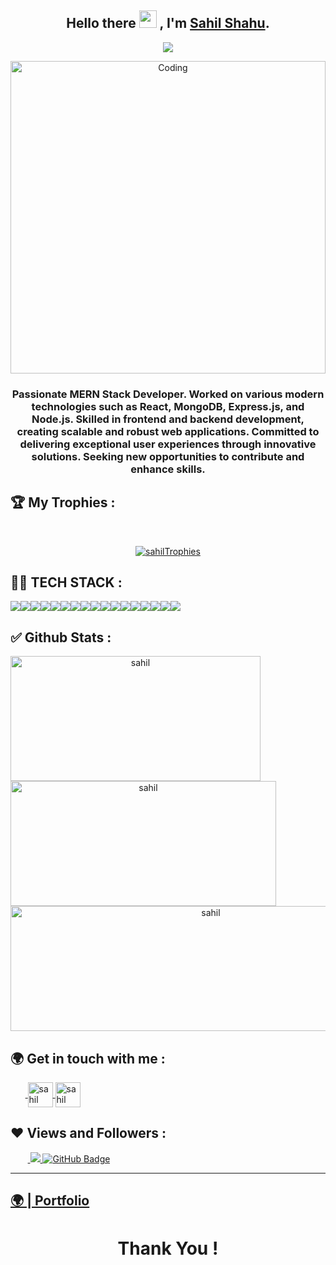 <h2 align="center">
  Hello there <img src="https://media.giphy.com/media/hvRJCLFzcasrR4ia7z/giphy.gif" width="28"> , I'm <a href="https://github.com/sahilshahu555" target="_blank" rel="n">Sahil Shahu</a>.
</h2>

<p align="center">
  <img src="https://readme-typing-svg.herokuapp.com/?lines=Full%20Stack%20MERN%20Developer;&center=true&width=500&height=50">
</p>

<p align="center"><img src="https://globaleducation.s3.ap-south-1.amazonaws.com/globaledu/gif/front-end-development.gif"  alt="Coding" width="100%"height="500"></p>




<h3 align="center">Passionate MERN Stack Developer.  Worked on various modern technologies such as React, MongoDB, Express.js, and Node.js. Skilled in frontend and backend development, creating  scalable and  robust web applications. Committed to delivering exceptional user experiences through innovative solutions. Seeking new opportunities to contribute and enhance skills.</h3>

<!-- new file -->

## 🏆 My Trophies :
<br/>
<p align="center"> <a href="https://github.com/ryo-ma/github-profile-trophy"><img src="https://github-profile-trophy.vercel.app/?username=sahilshahu555&theme=onedark" alt="sahilTrophies" /></a> </p>

## 👨‍💻 TECH STACK :

<div align="center" style="display: flex; flex-wrap: wrap;">
<img src="https://img.shields.io/badge/HTML5-E34F26?style=for-the-badge&logo=html5&logoColor=white" />
<img src="https://img.shields.io/badge/CSS3-1572B6?style=for-the-badge&logo=css3&logoColor=white" />
<img src="https://img.shields.io/badge/JavaScript-323330?style=for-the-badge&logo=javascript&logoColor=F7DF1E" />
<img src="https://img.shields.io/badge/react-%2320232a.svg?style=for-the-badge&logo=react&logoColor=%2361DAFB" />
<img src="https://img.shields.io/badge/React_Router-CA4245?style=for-the-badge&logo=react-router&logoColor=white" />
<img src="https://img.shields.io/badge/redux-%23593d88.svg?style=for-the-badge&logo=redux&logoColor=white" />
<img src="https://img.shields.io/badge/chakra-%234ED1C5.svg?style=for-the-badge&logo=chakraui&logoColor=white" />
<img src="https://img.shields.io/badge/MongoDB-%234ea94b.svg?style=for-the-badge&logo=mongodb&logoColor=white" />

<img src="https://img.shields.io/badge/Bootstrap-563D7C?style=for-the-badge&logo=bootstrap&logoColor=white" />
<img src="https://img.shields.io/badge/Tailwind_CSS-38B2AC?style=for-the-badge&logo=tailwind-css&logoColor=white" />
<img src="https://img.shields.io/badge/Node.js-339933?style=for-the-badge&logo=nodedotjs&logoColor=white" />
<img src="https://img.shields.io/badge/Express.js-000000?style=for-the-badge&logo=express&logoColor=white" />
<img src="https://img.shields.io/badge/java-%23ED8B00.svg?style=for-the-badge&logo=java&logoColor=white" />
<img src="https://img.shields.io/badge/npm-CB3837?style=for-the-badge&logo=npm&logoColor=white" />
<img src="https://img.shields.io/badge/GitHub-100000?style=for-the-badge&logo=github&logoColor=white" />
<img src="https://img.shields.io/badge/GIT-E44C30?style=for-the-badge&logo=git&logoColor=white" />
<img src="https://img.shields.io/badge/vite-%23646CFF.svg?style=for-the-badge&logo=vite&logoColor=white" />
</div>

## ✅ Github Stats :

<div align="center" style="display: flex; flex-direction: column;">

<img width="400px" height="200px" align="center" src="https://github-readme-stats.vercel.app/api?username=sahilshahu555&theme=neon&border_radius=2.7&show_icons=true" alt="sahil" />
  
<img width="425px" height="200px" align="center" src="https://github-readme-streak-stats.herokuapp.com/?user=sahilshahu555&theme=neon&border_radius=2.7&date_format=M%20j%5B%2C%20Y%5D" alt="sahil" />
  
<img  height="200px" align="center" src="https://github-readme-stats.vercel.app/api/top-langs/?username=sahilshahu555&theme=neon&border_radius=2.7" alt="sahil" width="625px"/>
  
</div>

<h2>🌍 Get in touch with me :</h2>
   <p align="left">
    &nbsp;&nbsp;&nbsp;&nbsp;&nbsp;&nbsp;<a href="https://www.linkedin.com/in/sahil-shahu-7374bb18b/" target="blank">
            <img align="center"
                src="https://img.icons8.com/3d-fluency/94/linkedin.png"
                alt="sahil" width="40px" />
        </a>
        <a href="https://github.com/sahilshahu555" target="blank">
            <img align="center"
                src="https://img.icons8.com/3d-fluency/94/github.png"
                alt="sahil" width="40px"/>
        </a>
    </p>
    <h2>❤ Views and Followers :</h2>
    &nbsp;&nbsp;&nbsp;&nbsp;&nbsp;&nbsp;&nbsp;<a href="https://github.com/sahilshahu555/github-profile-views-counter">
        <img src="https://komarev.com/ghpvc/?username=sahilshahu555" >
    </a>
    <a href="https://github.com/sahilshahu555?tab=followers">
        <img src="https://img.shields.io/github/followers/sahilshahu555?label=Followers&style=social" alt="GitHub Badge">
    </a>
    <hr />
    <h2><a href="https://sahilshahu555.github.io/">🌍 | Portfolio </a></h2>
    <h1 align="center">Thank You !</h1>
    
